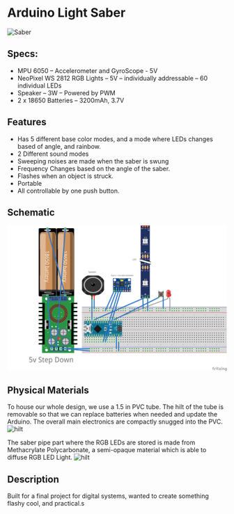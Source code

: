 # Arduino Light Saber

![Saber](./images/saber.png)

## Specs:

- MPU 6050 – Accelerometer and GyroScope - 5V
- NeoPixel WS 2812 RGB Lights – 5V – individually addressable – 60 individual LEDs
- Speaker – 3W – Powered by PWM
- 2 x 18650 Batteries – 3200mAh, 3.7V

## Features

- Has 5 different base color modes, and a mode where
  LEDs changes based of angle, and rainbow.
- 2 Different sound modes
- Sweeping noises are made when the saber is swung
- Frequency Changes based on the angle of the saber.
- Flashes when an object is struck.
- Portable
- All controllable by one push button.

## Schematic

![Schematic](./schematic.png)

## Physical Materials

To house our whole design, we use a 1.5 in PVC tube. The hilt of the tube is removable so that we can replace batteries when needed and update the Arduino. The overall main electronics are compactly snugged into the PVC.
![hilt](./images/electronics.png)

The saber pipe part where the RGB LEDs are stored is made from Methacrylate Polycarbonate, a semi-opaque material which is able to diffuse RGB LED Light.
![hilt](./images/tube.png)

## Description

Built for a final project for digital systems, wanted to create something flashy cool, and practical.s
